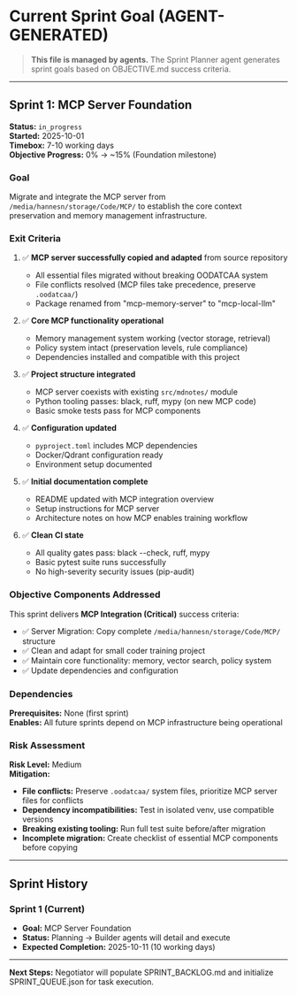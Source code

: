 # Current Sprint Goal (AGENT-GENERATED)

> **This file is managed by agents.** The Sprint Planner agent generates sprint goals based on OBJECTIVE.md success criteria.

---

## Sprint 1: MCP Server Foundation

**Status:** `in_progress`  
**Started:** 2025-10-01  
**Timebox:** 7-10 working days  
**Objective Progress:** 0% → ~15% (Foundation milestone)

### Goal
Migrate and integrate the MCP server from `/media/hannesn/storage/Code/MCP/` to establish the core context preservation and memory management infrastructure.

### Exit Criteria
1. ✅ **MCP server successfully copied and adapted** from source repository
   - All essential files migrated without breaking OODATCAA system
   - File conflicts resolved (MCP files take precedence, preserve `.oodatcaa/`)
   - Package renamed from "mcp-memory-server" to "mcp-local-llm"

2. ✅ **Core MCP functionality operational**
   - Memory management system working (vector storage, retrieval)
   - Policy system intact (preservation levels, rule compliance)
   - Dependencies installed and compatible with this project

3. ✅ **Project structure integrated**
   - MCP server coexists with existing `src/mdnotes/` module
   - Python tooling passes: black, ruff, mypy (on new MCP code)
   - Basic smoke tests pass for MCP components

4. ✅ **Configuration updated**
   - `pyproject.toml` includes MCP dependencies
   - Docker/Qdrant configuration ready
   - Environment setup documented

5. ✅ **Initial documentation complete**
   - README updated with MCP integration overview
   - Setup instructions for MCP server
   - Architecture notes on how MCP enables training workflow

6. ✅ **Clean CI state**
   - All quality gates pass: black --check, ruff, mypy
   - Basic pytest suite runs successfully
   - No high-severity security issues (pip-audit)

### Objective Components Addressed
This sprint delivers **MCP Integration (Critical)** success criteria:
- ✅ Server Migration: Copy complete `/media/hannesn/storage/Code/MCP/` structure
- ✅ Clean and adapt for small coder training project
- ✅ Maintain core functionality: memory, vector search, policy system
- ✅ Update dependencies and configuration

### Dependencies
**Prerequisites:** None (first sprint)  
**Enables:** All future sprints depend on MCP infrastructure being operational

### Risk Assessment
**Risk Level:** Medium  
**Mitigation:**
- **File conflicts:** Preserve `.oodatcaa/` system files, prioritize MCP server files for conflicts
- **Dependency incompatibilities:** Test in isolated venv, use compatible versions
- **Breaking existing tooling:** Run full test suite before/after migration
- **Incomplete migration:** Create checklist of essential MCP components before copying

---

## Sprint History

### Sprint 1 (Current)
- **Goal:** MCP Server Foundation
- **Status:** Planning → Builder agents will detail and execute
- **Expected Completion:** 2025-10-11 (10 working days)

---

**Next Steps:** Negotiator will populate SPRINT_BACKLOG.md and initialize SPRINT_QUEUE.json for task execution.
